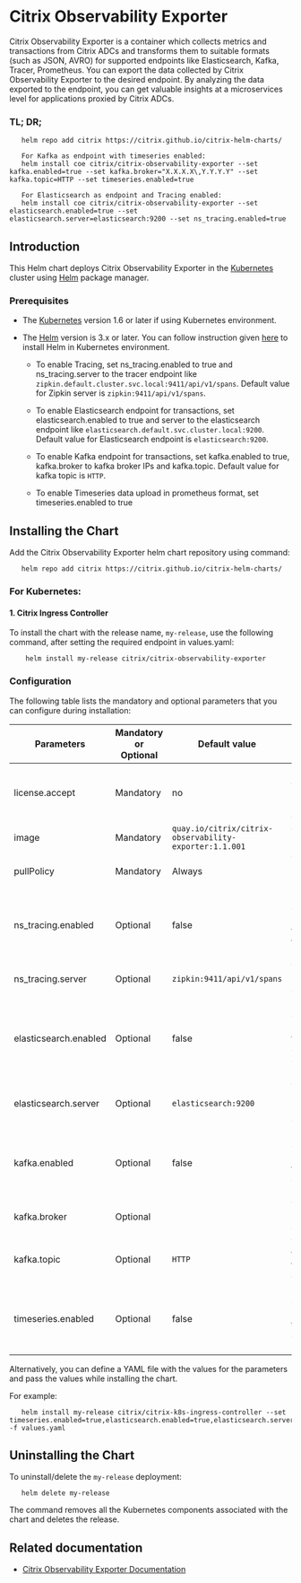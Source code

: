 # Citrix Observability Exporter  

Citrix Observability Exporter is a container which collects metrics and transactions from Citrix ADCs and transforms them to suitable formats (such as JSON, AVRO) for supported endpoints like Elasticsearch, Kafka, Tracer, Prometheus. You can export the data collected by Citrix Observability Exporter to the desired endpoint. By analyzing the data exported to the endpoint, you can get valuable insights at a microservices level for applications proxied by Citrix ADCs.

### TL; DR; 
```
   helm repo add citrix https://citrix.github.io/citrix-helm-charts/
   
   For Kafka as endpoint with timeseries enabled:
   helm install coe citrix/citrix-observability-exporter --set kafka.enabled=true --set kafka.broker="X.X.X.X\,Y.Y.Y.Y" --set kafka.topic=HTTP --set timeseries.enabled=true

   For Elasticsearch as endpoint and Tracing enabled:
   helm install coe citrix/citrix-observability-exporter --set elasticsearch.enabled=true --set elasticsearch.server=elasticsearch:9200 --set ns_tracing.enabled=true

```

## Introduction
This Helm chart deploys Citrix Observability Exporter in the [Kubernetes](https://kubernetes.io) cluster using [Helm](https://helm.sh) package manager.

### Prerequisites

-  The [Kubernetes](https://kubernetes.io/) version 1.6 or later if using Kubernetes environment.
-  The [Helm](https://helm.sh/) version is 3.x or later. You can follow instruction given [here](https://github.com/citrix/citrix-helm-charts/blob/master/Helm_Installation_version_3.md) to install Helm in Kubernetes environment.

   - To enable Tracing, set ns_tracing.enabled to true and ns_tracing.server to the tracer endpoint like `zipkin.default.cluster.svc.local:9411/api/v1/spans`. Default value for Zipkin server is `zipkin:9411/api/v1/spans`. 

   - To enable Elasticsearch endpoint for transactions, set elasticsearch.enabled to true and server to the elasticsearch endpoint like `elasticsearch.default.svc.cluster.local:9200`. Default value for Elasticsearch endpoint is `elasticsearch:9200`.

   - To enable Kafka endpoint for transactions, set kafka.enabled to true, kafka.broker to kafka broker IPs and kafka.topic. Default value for kafka topic is `HTTP`.

   - To enable Timeseries data upload in prometheus format, set timeseries.enabled to true

## Installing the Chart
Add the Citrix Observability Exporter helm chart repository using command:

```
   helm repo add citrix https://citrix.github.io/citrix-helm-charts/
```

### For Kubernetes:
#### 1. Citrix Ingress Controller
To install the chart with the release name, `my-release`, use the following command, after setting the required endpoint in values.yaml:
```
    helm install my-release citrix/citrix-observability-exporter
```

### Configuration

The following table lists the mandatory and optional parameters that you can configure during installation:

| Parameters | Mandatory or Optional | Default value | Description |
| --------- | --------------------- | ------------- | ----------- |
| license.accept | Mandatory | no | Set `yes` to accept the CIC end user license agreement. |
| image | Mandatory | `quay.io/citrix/citrix-observability-exporter:1.1.001` | The COE image. |
| pullPolicy | Mandatory | Always | The COE image pull policy. |
| ns_tracing.enabled | Optional | false | Set true to enable sending trace data to tracing server. |
| ns_tracing.server | Optional | `zipkin:9411/api/v1/spans` | The tracing server api endpoint. |
| elasticsearch.enabled | Optional | false | Set true to enable sending transaction data to elasticsearch server. |
| elasticsearch.server | Optional | `elasticsearch:9200` | The Elasticsearch server api endpoint. |
| kafka.enabled | Optional | false | Set true to enable sending transaction data to kafka server. |
| kafka.broker | Optional |  | The kafka broker IP details. |
| kafka.topic | Optional | `HTTP` | The kafka topic details to upload data. |
| timeseries.enabled | Optional | false | Set true to enable sending timeseries data to prometheus. |

Alternatively, you can define a YAML file with the values for the parameters and pass the values while installing the chart.

For example:
```
   helm install my-release citrix/citrix-k8s-ingress-controller --set timeseries.enabled=true,elasticsearch.enabled=true,elasticsearch.server=`elasticsearch:9200` -f values.yaml
```

## Uninstalling the Chart
To uninstall/delete the ```my-release``` deployment:

```
   helm delete my-release
```
The command removes all the Kubernetes components associated with the chart and deletes the release.

## Related documentation

-  [Citrix Observability Exporter Documentation](https://github.com/citrix/citrix-observability-exporter)
